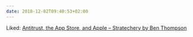 ```yaml
---
date: 2018-12-02T09:40:53+02:00
---
```


Liked: [Antitrust, the App Store, and Apple – Stratechery by Ben Thompson](https://stratechery.com/2018/antitrust-the-app-store-and-apple/)
